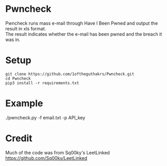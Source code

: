 # Pwncheck
Pwncheck runs mass e-mail through Have I Been Pwned and output the result in xls format.<br>
The result indicates whether the e-mail has been pwned and the breach it was in. 
# Setup
```
git clone https://github.com/1oftheguthakrs/Pwncheck.git
cd Pwncheck
pip3 install -r requirements.txt
```
# Example
./pwncheck.py -f email.txt -p API_key 

# Credit
Much of the code was from Sq00ky's LeetLinked
https://github.com/Sq00ky/LeetLinked
